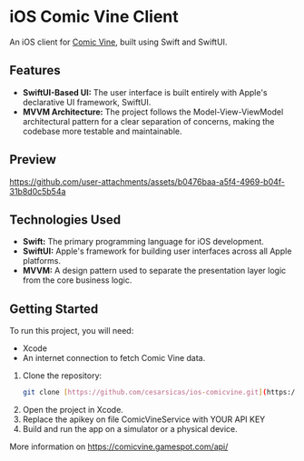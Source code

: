 # iOS Comic Vine Client

An iOS client for [Comic Vine](https://comicvine.gamespot.com/), built using Swift and SwiftUI.

## Features

* **SwiftUI-Based UI:** The user interface is built entirely with Apple's declarative UI framework, SwiftUI.
* **MVVM Architecture:** The project follows the Model-View-ViewModel architectural pattern for a clear separation of concerns, making the codebase more testable and maintainable.

## Preview
https://github.com/user-attachments/assets/b0476baa-a5f4-4969-b04f-31b8d0c5b54a

## Technologies Used

* **Swift:** The primary programming language for iOS development.
* **SwiftUI:** Apple's framework for building user interfaces across all Apple platforms.
* **MVVM:** A design pattern used to separate the presentation layer logic from the core business logic.

## Getting Started

To run this project, you will need:

* Xcode
* An internet connection to fetch Comic Vine data.

1.  Clone the repository:
    ```bash
    git clone [https://github.com/cesarsicas/ios-comicvine.git](https://github.com/cesarsicas/ios-comicvine.git)
    ```
2.  Open the project in Xcode.
3.  Replace the apikey on file ComicVineService with YOUR API KEY 
3.  Build and run the app on a simulator or a physical device.


More information on 
https://comicvine.gamespot.com/api/

